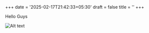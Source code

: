 +++
date = '2025-02-17T21:42:33+05:30'
draft = false 
title = ''
+++

Hello Guys

![Alt text](/images/dp.png)
